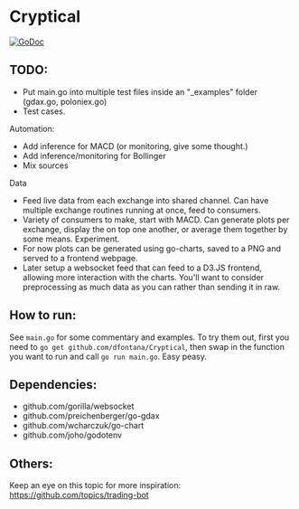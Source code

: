 # Cryptical
[![GoDoc](https://godoc.org/github.com/dfontana/Cryptical?status.svg)](https://godoc.org/github.com/dfontana/Cryptical)

## TODO:
- Put main.go into multiple test files inside an "_examples" folder (gdax.go, poloniex.go)
- Test cases.

 Automation:
 - Add inference for MACD (or monitoring, give some thought.)
 - Add inference/monitoring for Bollinger
 - Mix sources

Data
- Feed live data from each exchange into shared channel. Can have multiple exchange routines running at once, feed to consumers.
- Variety of consumers to make, start with MACD. Can generate plots per exchange, display the on top one another, or average them together by some means. Experiment.
- For now plots can be generated using go-charts, saved to a PNG and served to a frontend webpage. 
 - Later setup a websocket feed that can feed to a D3.JS frontend, allowing more interaction with the charts. You'll want to consider preprocessing as much data as you can rather than sending it in raw. 


## How to run:
See `main.go` for some commentary and examples. To try them out, first you need to `go get github.com/dfontana/Cryptical`, then swap in the function you want to run and call `go run main.go`. Easy peasy.


## Dependencies:
- github.com/gorilla/websocket
- github.com/preichenberger/go-gdax
- github.com/wcharczuk/go-chart
- github.com/joho/godotenv

## Others: 
Keep an eye on this topic for more inspiration: https://github.com/topics/trading-bot
